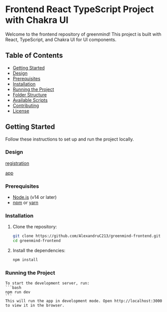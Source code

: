 # Frontend React TypeScript Project with Chakra UI

Welcome to the frontend repository of greenmind! This project is built with React, TypeScript, and Chakra UI for UI components.

## Table of Contents

- [Getting Started](#getting-started)
- [Design](#design)
- [Prerequisites](#prerequisites)
- [Installation](#installation)
- [Running the Project](#running-the-project)
- [Folder Structure](#folder-structure)
- [Available Scripts](#available-scripts)
- [Contributing](#contributing)
- [License](#license)

## Getting Started

Follow these instructions to set up and run the project locally.

### Design

[registration](<https://www.figma.com/design/J7iWCEcvSeOgg3LtucOVJC/Desktop-sign-up-and-login-pages-by-EditorM-(Community)?node-id=0-1&t=bOvy4qz7msrj8JyM-0>)

[app](<https://www.figma.com/design/M0xbzLdMQerdPQ957qhsJW/E-Commerce-Plant-Shop-Website-(Community)?node-id=0-1&t=I1Dg9siVCzeJOIGR-0>)

### Prerequisites

- [Node.js](https://nodejs.org/en/download/) (v14 or later)
- [npm](https://www.npmjs.com/get-npm) or [yarn](https://classic.yarnpkg.com/en/docs/install)

### Installation

1. Clone the repository:

   ```bash
   git clone https://github.com/AlexandruC213/greenmind-frontend.git
   cd greenmind-frontend
   ```

2. Install the dependencies:
   ```bash
   npm install
   ```

### Running the Project

    To start the development server, run:
    ```bash
    npm run dev
    ```
    This will run the app in development mode. Open http://localhost:3000 to view it in the browser.

